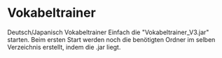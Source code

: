 Vokabeltrainer
==============

Deutsch/Japanisch Vokabeltrainer
Einfach die "Vokabeltrainer_V3.jar" starten.
Beim ersten Start werden noch die benötigten 
Ordner im selben Verzeichnis erstellt, indem die .jar liegt.
